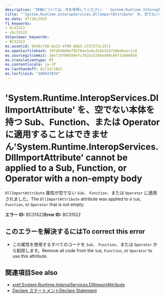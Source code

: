 ```yaml
---
description: "詳細については、次を参照してください: ' System.Runtime.InteropServices.DllImportAttribute ' は、空でない本文を持つ Sub、Function、または演算子には適用できません"
title: "'System.Runtime.InteropServices.DllImportAttribute' を、空でない本体を持つ Sub、Function、または Operator に適用することはできません"
ms.date: 07/20/2015
f1_keywords:
- bc31522
- vbc31522
helpviewer_keywords:
- BC31522
ms.assetid: 9548cf98-8a13-4f09-b6b5-2f57273c1571
ms.openlocfilehash: 10fd5d608ef9570aa3a4cd14b354716bebaec1c8
ms.sourcegitcommit: 10e719780594efc781b15295e499c66f316068b8
ms.translationtype: MT
ms.contentlocale: ja-JP
ms.lasthandoff: 02/14/2021
ms.locfileid: "100437034"
---
```

# <a name="systemruntimeinteropservicesdllimportattribute-cannot-be-applied-to-a-sub-function-or-operator-with-a-non-empty-body"></a><span data-ttu-id="94c58-103">'System.Runtime.InteropServices.DllImportAttribute' を、空でない本体を持つ Sub、Function、または Operator に適用することはできません</span><span class="sxs-lookup"><span data-stu-id="94c58-103">'System.Runtime.InteropServices.DllImportAttribute' cannot be applied to a Sub, Function, or Operator with a non-empty body</span></span>

<span data-ttu-id="94c58-104">`DllImportAttribute` 属性が空でない `Sub`、 `Function`、または `Operator` に適用されました。</span><span class="sxs-lookup"><span data-stu-id="94c58-104">The `DllImportAttribute` attribute was applied to a `Sub`, `Function`, or `Operator` that is not empty.</span></span>  
  
 <span data-ttu-id="94c58-105">**エラー ID:** BC31522</span><span class="sxs-lookup"><span data-stu-id="94c58-105">**Error ID:** BC31522</span></span>  
  
## <a name="to-correct-this-error"></a><span data-ttu-id="94c58-106">このエラーを解決するには</span><span class="sxs-lookup"><span data-stu-id="94c58-106">To correct this error</span></span>  
  
- <span data-ttu-id="94c58-107">この属性を使用するすべてのコードを `Sub`、 `Function`、または `Operator` から削除します。</span><span class="sxs-lookup"><span data-stu-id="94c58-107">Remove all code from the `Sub`, `Function`, or `Operator` to use this attribute.</span></span>  
  
## <a name="see-also"></a><span data-ttu-id="94c58-108">関連項目</span><span class="sxs-lookup"><span data-stu-id="94c58-108">See also</span></span>

- <xref:System.Runtime.InteropServices.DllImportAttribute>
- [<span data-ttu-id="94c58-109">Declare ステートメント</span><span class="sxs-lookup"><span data-stu-id="94c58-109">Declare Statement</span></span>](../language-reference/statements/declare-statement.md)
